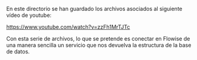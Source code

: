 En este directorio se han guardado los archivos asociados al siguiente vídeo de youtube:

https://www.youtube.com/watch?v=zzFh1MrTJTc

Con esta serie de archivos, lo que se pretende es conectar en Flowise de una manera sencilla un servicio que nos devuelva la estructura de la base de datos. 
